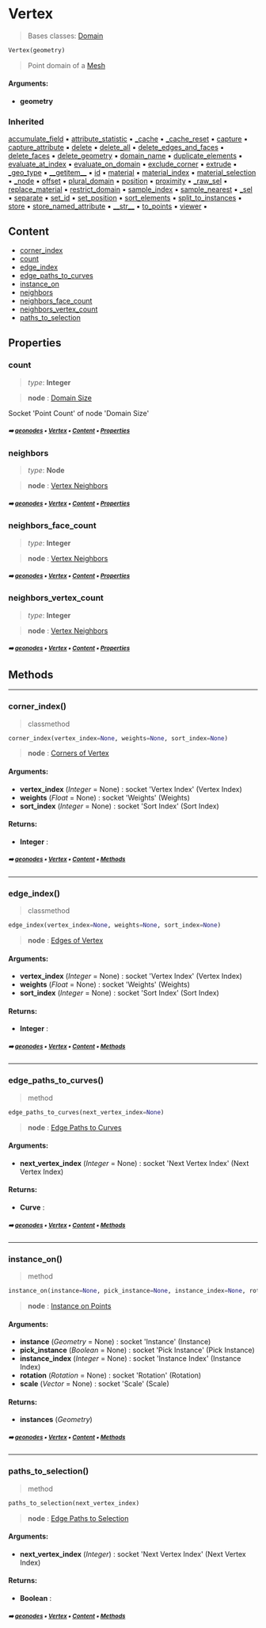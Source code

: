 # Vertex

> Bases classes: [Domain](geono-domain.md#domain)

``` python
Vertex(geometry)
```

> Point domain of a [Mesh](geono-mesh.md#mesh)

#### Arguments:
- **geometry**

### Inherited

[accumulate_field](geono-domain.md#accumulate_field) :black_small_square: [attribute_statistic](geono-domain.md#attribute_statistic) :black_small_square: [\_cache](geono-socke-nodecache.md#_cache) :black_small_square: [\_cache_reset](geono-socke-nodecache.md#_cache_reset) :black_small_square: [capture](geono-domain.md#capture) :black_small_square: [capture_attribute](geono-domain.md#capture_attribute) :black_small_square: [delete](geono-domain.md#delete) :black_small_square: [delete_all](geono-domain.md#delete_all) :black_small_square: [delete_edges_and_faces](geono-domain.md#delete_edges_and_faces) :black_small_square: [delete_faces](geono-domain.md#delete_faces) :black_small_square: [delete_geometry](geono-domain.md#delete_geometry) :black_small_square: [domain_name](geono-domain.md#domain_name) :black_small_square: [duplicate_elements](geono-domain.md#duplicate_elements) :black_small_square: [evaluate_at_index](geono-domain.md#evaluate_at_index) :black_small_square: [evaluate_on_domain](geono-domain.md#evaluate_on_domain) :black_small_square: [exclude_corner](geono-domain.md#exclude_corner) :black_small_square: [extrude](geono-domain.md#extrude) :black_small_square: [\_geo_type](geono-geome-geobase.md#_geo_type) :black_small_square: [\_\_getitem__](geono-geome-geobase.md#__getitem__) :black_small_square: [id](geono-geome-geobase.md#id) :black_small_square: [material](geono-geome-geobase.md#material) :black_small_square: [material_index](geono-geome-geobase.md#material_index) :black_small_square: [material_selection](geono-geome-geobase.md#material_selection) :black_small_square: [\_node](geono-domain.md#_node) :black_small_square: [offset](geono-geome-geobase.md#offset) :black_small_square: [plural_domain](geono-domain.md#plural_domain) :black_small_square: [position](geono-geome-geobase.md#position) :black_small_square: [proximity](geono-domain.md#proximity) :black_small_square: [\_raw_sel](geono-geome-geobase.md#_raw_sel) :black_small_square: [replace_material](geono-geome-geobase.md#replace_material) :black_small_square: [restrict_domain](geono-domain.md#restrict_domain) :black_small_square: [sample_index](geono-domain.md#sample_index) :black_small_square: [sample_nearest](geono-domain.md#sample_nearest) :black_small_square: [\_sel](geono-domain.md#_sel) :black_small_square: [separate](geono-domain.md#separate) :black_small_square: [set_id](geono-geome-geobase.md#set_id) :black_small_square: [set_position](geono-geome-geobase.md#set_position) :black_small_square: [sort_elements](geono-domain.md#sort_elements) :black_small_square: [split_to_instances](geono-domain.md#split_to_instances) :black_small_square: [store](geono-domain.md#store) :black_small_square: [store_named_attribute](geono-domain.md#store_named_attribute) :black_small_square: [\_\_str__](geono-domain.md#__str__) :black_small_square: [to_points](geono-domain.md#to_points) :black_small_square: [viewer](geono-domain.md#viewer) :black_small_square:

## Content

- [corner_index](geono-vertex.md#corner_index)
- [count](geono-vertex.md#count)
- [edge_index](geono-vertex.md#edge_index)
- [edge_paths_to_curves](geono-vertex.md#edge_paths_to_curves)
- [instance_on](geono-vertex.md#instance_on)
- [neighbors](geono-vertex.md#neighbors)
- [neighbors_face_count](geono-vertex.md#neighbors_face_count)
- [neighbors_vertex_count](geono-vertex.md#neighbors_vertex_count)
- [paths_to_selection](geono-vertex.md#paths_to_selection)

## Properties



### count

> _type_: **Integer**
>

> **node** : [Domain Size](https://docs.blender.org/manual/en/latest/modeling/geometry_nodes/attribute/domain_size.html)



Socket 'Point Count' of node 'Domain Size'

##### <sub>:arrow_right: [geonodes](index.md#geonodes) :black_small_square: [Vertex](geono-vertex.md#vertex) :black_small_square: [Content](geono-vertex.md#content) :black_small_square: [Properties](geono-vertex.md#properties)</sub>

### neighbors

> _type_: **Node**
>

> **node** : [Vertex Neighbors](https://docs.blender.org/manual/en/latest/modeling/geometry_nodes/mesh/read/vertex_neighbors.html)

##### <sub>:arrow_right: [geonodes](index.md#geonodes) :black_small_square: [Vertex](geono-vertex.md#vertex) :black_small_square: [Content](geono-vertex.md#content) :black_small_square: [Properties](geono-vertex.md#properties)</sub>

### neighbors_face_count

> _type_: **Integer**
>

> **node** : [Vertex Neighbors](https://docs.blender.org/manual/en/latest/modeling/geometry_nodes/mesh/read/vertex_neighbors.html)

##### <sub>:arrow_right: [geonodes](index.md#geonodes) :black_small_square: [Vertex](geono-vertex.md#vertex) :black_small_square: [Content](geono-vertex.md#content) :black_small_square: [Properties](geono-vertex.md#properties)</sub>

### neighbors_vertex_count

> _type_: **Integer**
>

> **node** : [Vertex Neighbors](https://docs.blender.org/manual/en/latest/modeling/geometry_nodes/mesh/read/vertex_neighbors.html)

##### <sub>:arrow_right: [geonodes](index.md#geonodes) :black_small_square: [Vertex](geono-vertex.md#vertex) :black_small_square: [Content](geono-vertex.md#content) :black_small_square: [Properties](geono-vertex.md#properties)</sub>

## Methods



----------
### corner_index()

> classmethod

``` python
corner_index(vertex_index=None, weights=None, sort_index=None)
```

> **node** : [Corners of Vertex](https://docs.blender.org/manual/en/latest/modeling/geometry_nodes/mesh/topology/corners_of_vertex.html)



#### Arguments:
- **vertex_index** (_Integer_ = None) : socket 'Vertex Index' (Vertex Index)
- **weights** (_Float_ = None) : socket 'Weights' (Weights)
- **sort_index** (_Integer_ = None) : socket 'Sort Index' (Sort Index)



#### Returns:
- **Integer** :

##### <sub>:arrow_right: [geonodes](index.md#geonodes) :black_small_square: [Vertex](geono-vertex.md#vertex) :black_small_square: [Content](geono-vertex.md#content) :black_small_square: [Methods](geono-vertex.md#methods)</sub>

----------
### edge_index()

> classmethod

``` python
edge_index(vertex_index=None, weights=None, sort_index=None)
```

> **node** : [Edges of Vertex](https://docs.blender.org/manual/en/latest/modeling/geometry_nodes/mesh/topology/edges_of_vertex.html)



#### Arguments:
- **vertex_index** (_Integer_ = None) : socket 'Vertex Index' (Vertex Index)
- **weights** (_Float_ = None) : socket 'Weights' (Weights)
- **sort_index** (_Integer_ = None) : socket 'Sort Index' (Sort Index)



#### Returns:
- **Integer** :

##### <sub>:arrow_right: [geonodes](index.md#geonodes) :black_small_square: [Vertex](geono-vertex.md#vertex) :black_small_square: [Content](geono-vertex.md#content) :black_small_square: [Methods](geono-vertex.md#methods)</sub>

----------
### edge_paths_to_curves()

> method

``` python
edge_paths_to_curves(next_vertex_index=None)
```

> **node** : [Edge Paths to Curves](https://docs.blender.org/manual/en/latest/modeling/geometry_nodes/mesh/operations/edge_paths_to_curves.html)



#### Arguments:
- **next_vertex_index** (_Integer_ = None) : socket 'Next Vertex Index' (Next Vertex Index)



#### Returns:
- **Curve** :

##### <sub>:arrow_right: [geonodes](index.md#geonodes) :black_small_square: [Vertex](geono-vertex.md#vertex) :black_small_square: [Content](geono-vertex.md#content) :black_small_square: [Methods](geono-vertex.md#methods)</sub>

----------
### instance_on()

> method

``` python
instance_on(instance=None, pick_instance=None, instance_index=None, rotation=None, scale=None)
```

> **node** : [Instance on Points](https://docs.blender.org/manual/en/latest/modeling/geometry_nodes/instances/instance_on_points.html)



#### Arguments:
- **instance** (_Geometry_ = None) : socket 'Instance' (Instance)
- **pick_instance** (_Boolean_ = None) : socket 'Pick Instance' (Pick Instance)
- **instance_index** (_Integer_ = None) : socket 'Instance Index' (Instance Index)
- **rotation** (_Rotation_ = None) : socket 'Rotation' (Rotation)
- **scale** (_Vector_ = None) : socket 'Scale' (Scale)



#### Returns:
- **instances** (_Geometry_)

##### <sub>:arrow_right: [geonodes](index.md#geonodes) :black_small_square: [Vertex](geono-vertex.md#vertex) :black_small_square: [Content](geono-vertex.md#content) :black_small_square: [Methods](geono-vertex.md#methods)</sub>

----------
### paths_to_selection()

> method

``` python
paths_to_selection(next_vertex_index)
```

> **node** : [Edge Paths to Selection](https://docs.blender.org/manual/en/latest/modeling/geometry_nodes/mesh/operations/edge_paths_to_selection.html)



#### Arguments:
- **next_vertex_index** (_Integer_) : socket 'Next Vertex Index' (Next Vertex Index)



#### Returns:
- **Boolean** :

##### <sub>:arrow_right: [geonodes](index.md#geonodes) :black_small_square: [Vertex](geono-vertex.md#vertex) :black_small_square: [Content](geono-vertex.md#content) :black_small_square: [Methods](geono-vertex.md#methods)</sub>